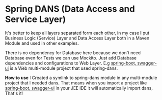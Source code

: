 # Spring DANS (Data Access and Service Layer)

It's better to keep all layers separated form each other, in my case I put Business Logic (Service) Layer and Data Access Layer both in a Maven Module and used in other examples.

There is no dependency for Database here because we don't need Database even for Tests we can use Mockito. Just add Database dependencies and configurations to Web Layer. E.g [spring-boot, swagger-ui](https://github.com/massoudAfrashteh/code-examples/blob/master/java/spring-boot-swagger-ui) is a Web multi-module project that used spring-dans.

**How to use**
I Created a symlink to spring-dans module in any multi-module project that I needed dans. That means when you import a project like [spring-boot, swagger-ui](https://github.com/massoudAfrashteh/code-examples/blob/master/java/spring-boot-swagger-ui) in your JEE IDE it will automatically import dans, That's it!
